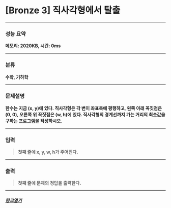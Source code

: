 # [Bronze 3] 직사각형에서 탈출
___
### **성능 요약**  
**메모리: 2020KB, 시간: 0ms**
___
### **분류**
**수학, 기하학**
___
### **문제설명**  
**한수는 지금 (x, y)에 있다. 직사각형은 각 변이 좌표축에 평행하고, 왼쪽 아래 꼭짓점은 (0, 0), 오른쪽 위 꼭짓점은 (w, h)에 있다. 직사각형의 경계선까지 가는 거리의 최솟값을 구하는 프로그램을 작성하시오.**
___
### **입력**  
 > **첫째 줄에 x, y, w, h가 주어진다.**
 
 ___
### **출력**  
 > **첫째 줄에 문제의 정답을 출력한다.**
 
 ____
 ##### [*링크열기*](https://www.acmicpc.net/problem/1085)